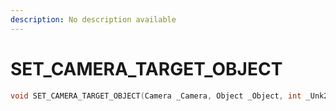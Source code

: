 ```yaml
---
description: No description available 
---
```


# SET_CAMERA_TARGET_OBJECT

```cpp
void SET_CAMERA_TARGET_OBJECT(Camera _Camera, Object _Object, int _Unk2);
```